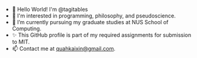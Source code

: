- 👋 Hello World! I'm @tagitables
- 👀 I'm interested in programming, philosophy, and pseudoscience.
- 🌱 I’m currently pursuing my graduate studies at NUS School of Computing.
- ✨ This GitHub profile is part of my required assignments for submission to MIT.
- 📫 Contact me at quahkaixin@gmail.com.

<!---
tagitables/tagitables is a ✨ special ✨ repository because its `README.md` (this file) appears on your GitHub profile.
You can click the Preview link to take a look at your changes.

In the ever-evolving software development lanscape, traditional system development life cycle model provided a structured approach, today's software creation involves dynamic concepts such as quality assurance, quality engineering, and intelligent testing while leveraging the power of the cloud, big data, and machine learning ... 

--->
